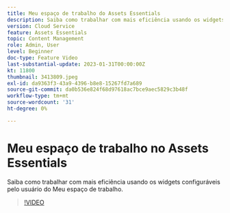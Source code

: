 ```yaml
---
title: Meu espaço de trabalho do Assets Essentials
description: Saiba como trabalhar com mais eficiência usando os widgets configuráveis pelo usuário do Meu espaço de trabalho.
version: Cloud Service
feature: Assets Essentials
topic: Content Management
role: Admin, User
level: Beginner
doc-type: Feature Video
last-substantial-update: 2023-01-31T00:00:00Z
kt: 11800
thumbnail: 3413809.jpeg
exl-id: da9363f3-43a9-4396-b8e8-15267fd7a689
source-git-commit: da0b536e824f68d97618ac7bce9aec5829c3b48f
workflow-type: tm+mt
source-wordcount: '31'
ht-degree: 0%

---
```


# Meu espaço de trabalho no Assets Essentials

Saiba como trabalhar com mais eficiência usando os widgets configuráveis pelo usuário do Meu espaço de trabalho.

>[!VIDEO](https://video.tv.adobe.com/v/3413809?quality=12&learn=on)

